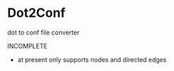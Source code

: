 Dot2Conf
========

dot to conf file converter 

INCOMPLETE 
- at present only supports nodes and directed edges
